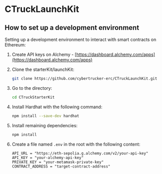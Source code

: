 # CTruckLaunchKit

## How to set up a development environment

Setting up a development environment to interact with smart contracts on Ethereum:

1. Create API keys on Alchemy - [https://dashboard.alchemy.com/apps](https://dashboard.alchemy.com/apps)

2. Clone the starterKit/launchKit:
   ```bash
   git clone https://github.com/cybertrucker-erc/CTruckLaunchKit.git
   ```

3. Go to the directory:
   ```bash
   cd CTruckStarterKit
   ```

4. Install Hardhat with the following command:
   ```bash
   npm install --save-dev hardhat
   ```

5. Install remaining dependencies:
   ```bash
   npm install
   ```

6. Create a file named `.env` in the root with the following content:
   ```env
   API_URL = "https://eth-sepolia.g.alchemy.com/v2/your-api-key"
   API_KEY = "your-alchemy-api-key"
   PRIVATE_KEY = "your-metamask-private-key"
   CONTRACT_ADDRESS = "target-contract-address"
   ```
